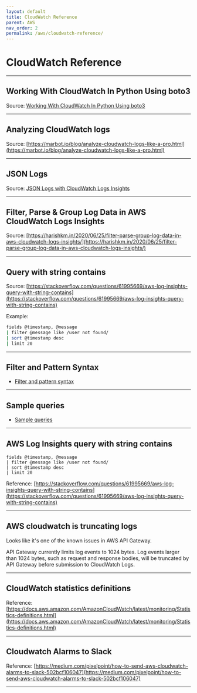 ```yaml
---
layout: default
title: CloudWatch Reference
parent: AWS
nav_order: 2
permalink: /aws/cloudwatch-reference/
---
```


# CloudWatch Reference

------------------------------------------------------------------------------------------------------------------------------------

## Working With CloudWatch In Python Using boto3

Source: [Working With CloudWatch In Python Using boto3](https://hands-on.cloud/working-with-cloudwatch-in-python-using-boto3/)

------------------------------------------------------------------------------------------------------------------------------------

## Analyzing CloudWatch logs

Source: [https://marbot.io/blog/analyze-cloudwatch-logs-like-a-pro.html](https://marbot.io/blog/analyze-cloudwatch-logs-like-a-pro.html)

------------------------------------------------------------------------------------------------------------------------------------

## JSON Logs

Source: [JSON Logs with CloudWatch Logs Insights](https://aws.plainenglish.io/json-logs-with-cloudwatch-logs-insights-66dca9370ed4)

------------------------------------------------------------------------------------------------------------------------------------

## Filter, Parse & Group Log Data in AWS CloudWatch Logs Insights

Source: [https://harishkm.in/2020/06/25/filter-parse-group-log-data-in-aws-cloudwatch-logs-insights/](https://harishkm.in/2020/06/25/filter-parse-group-log-data-in-aws-cloudwatch-logs-insights/)

------------------------------------------------------------------------------------------------------------------------------------

## Query with string contains

Source: [https://stackoverflow.com/questions/61995669/aws-log-insights-query-with-string-contains](https://stackoverflow.com/questions/61995669/aws-log-insights-query-with-string-contains)

Example:

```bash
fields @timestamp, @message
| filter @message like /user not found/
| sort @timestamp desc
| limit 20
```

------------------------------------------------------------------------------------------------------------------------------------

## Filter and Pattern Syntax

- [Filter and pattern syntax](https://docs.aws.amazon.com/AmazonCloudWatch/latest/logs/FilterAndPatternSyntax.html)

------------------------------------------------------------------------------------------------------------------------------------

## Sample queries

- [Sample queries](https://docs.aws.amazon.com/AmazonCloudWatch/latest/logs/CWL_QuerySyntax-examples.html)

------------------------------------------------------------------------------------------------------------------------------------

## AWS Log Insights query with string contains

```
fields @timestamp, @message
| filter @message like /user not found/
| sort @timestamp desc
| limit 20
```

Reference: [https://stackoverflow.com/questions/61995669/aws-log-insights-query-with-string-contains](https://stackoverflow.com/questions/61995669/aws-log-insights-query-with-string-contains)

------------------------------------------------------------------------------------------------------------------------------------

## AWS cloudwatch is truncating logs

Looks like it's one of the known issues in AWS API Gateway.

API Gateway currently limits log events to 1024 bytes. Log events larger than 1024 bytes, such as request and response bodies, will be truncated by API Gateway before submission to CloudWatch Logs.

------------------------------------------------------------------------------------------------------------------------------------

## CloudWatch statistics definitions

Reference: [https://docs.aws.amazon.com/AmazonCloudWatch/latest/monitoring/Statistics-definitions.html](https://docs.aws.amazon.com/AmazonCloudWatch/latest/monitoring/Statistics-definitions.html)

------------------------------------------------------------------------------------------------------------------------------------

## Cloudwatch Alarms to Slack

Reference: [https://medium.com/pixelpoint/how-to-send-aws-cloudwatch-alarms-to-slack-502bcf106047](https://medium.com/pixelpoint/how-to-send-aws-cloudwatch-alarms-to-slack-502bcf106047)

------------------------------------------------------------------------------------------------------------------------------------